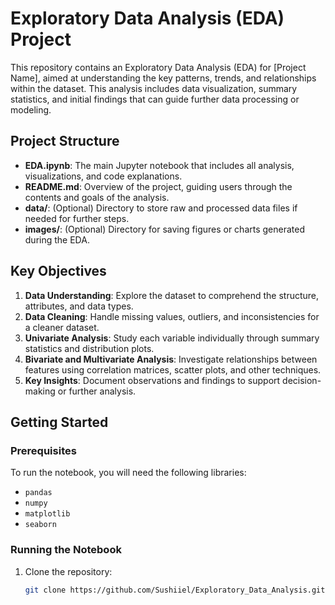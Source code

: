 # Exploratory Data Analysis (EDA) Project

This repository contains an Exploratory Data Analysis (EDA) for [Project Name], aimed at understanding the key patterns, trends, and relationships within the dataset. This analysis includes data visualization, summary statistics, and initial findings that can guide further data processing or modeling.

## Project Structure

- **EDA.ipynb**: The main Jupyter notebook that includes all analysis, visualizations, and code explanations.
- **README.md**: Overview of the project, guiding users through the contents and goals of the analysis.
- **data/**: (Optional) Directory to store raw and processed data files if needed for further steps.
- **images/**: (Optional) Directory for saving figures or charts generated during the EDA.

## Key Objectives

1. **Data Understanding**: Explore the dataset to comprehend the structure, attributes, and data types.
2. **Data Cleaning**: Handle missing values, outliers, and inconsistencies for a cleaner dataset.
3. **Univariate Analysis**: Study each variable individually through summary statistics and distribution plots.
4. **Bivariate and Multivariate Analysis**: Investigate relationships between features using correlation matrices, scatter plots, and other techniques.
5. **Key Insights**: Document observations and findings to support decision-making or further analysis.

## Getting Started

### Prerequisites

To run the notebook, you will need the following libraries:
- `pandas`
- `numpy`
- `matplotlib`
- `seaborn`

### Running the Notebook

1. Clone the repository:
   ```bash
   git clone https://github.com/Sushiiel/Exploratory_Data_Analysis.git
